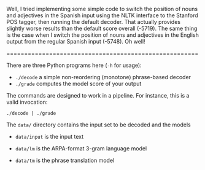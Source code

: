 Well, I tried implementing some simple code to switch the position of nouns and adjectives in the Spanish input using the NLTK interface to the Stanford POS tagger, then running the default decoder.   That actually provides slightly worse results than the default score overall (-5719).  The same thing is the case when I switch the position of nouns and adjectives in the English output from the regular Spanish input (-5748).   Oh well!

======================================================

There are three Python programs here (`-h` for usage):

 - `./decode` a simple non-reordering (monotone) phrase-based decoder
 - `./grade` computes the model score of your output

The commands are designed to work in a pipeline. For instance, this is a valid invocation:

    ./decode | ./grade


The `data/` directory contains the input set to be decoded and the models

 - `data/input` is the input text

 - `data/lm` is the ARPA-format 3-gram language model

 - `data/tm` is the phrase translation model

